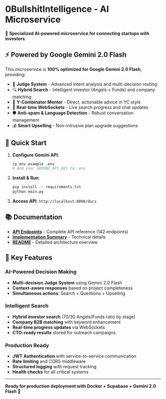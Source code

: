 # 0BullshitIntelligence - AI Microservice

🎯 **Specialized AI-powered microservice for connecting startups with investors**

## ⚡ Powered by Google Gemini 2.0 Flash

This microservice is **100% optimized for Google Gemini 2.0 Flash**, providing:

- 🧠 **Judge System** - Advanced intent analysis and multi-decision routing
- 🔍 **Hybrid Search** - Intelligent investor (Angels + Funds) and company matching  
- 💬 **Y-Combinator Mentor** - Direct, actionable advice in YC style
- 🚀 **Real-time WebSockets** - Live search progress and chat updates
- 🛡️ **Anti-spam & Language Detection** - Robust conversation management
- 💰 **Smart Upselling** - Non-intrusive plan upgrade suggestions

## 🚀 Quick Start

1. **Configure Gemini API**:
   ```bash
   cp env.example .env
   # Add your GEMINI_API_KEY to .env
   ```

2. **Install & Run**:
   ```bash
   pip install -r requirements.txt
   python main.py
   ```

3. **Access API**: `http://localhost:8000/docs`

## 📚 Documentation

- **[API Endpoints](docs/ENDPOINTS.md)** - Complete API reference (142 endpoints)
- **[Implementation Summary](docs/RESUMEN_IMPLEMENTACION.md)** - Technical details
- **[README](docs/README.md)** - Detailed architecture overview

## 🎯 Key Features

### AI-Powered Decision Making
- **Multi-decision Judge System** using Gemini 2.0 Flash
- **Context-aware responses** based on project completeness
- **Simultaneous actions**: Search + Questions + Upselling

### Intelligent Search
- **Hybrid investor search** (70/30 Angels/Funds ratio by stage)
- **Company B2B matching** with keyword enhancement
- **Real-time progress updates** via WebSockets
- **CTO-ready results** stored for outreach campaigns

### Production Ready
- **JWT Authentication** with service-to-service communication
- **Rate limiting** and CORS middleware
- **Structured logging** with request tracking
- **Health checks** for all critical systems

---

**Ready for production deployment with Docker + Supabase + Gemini 2.0 Flash** 🚀